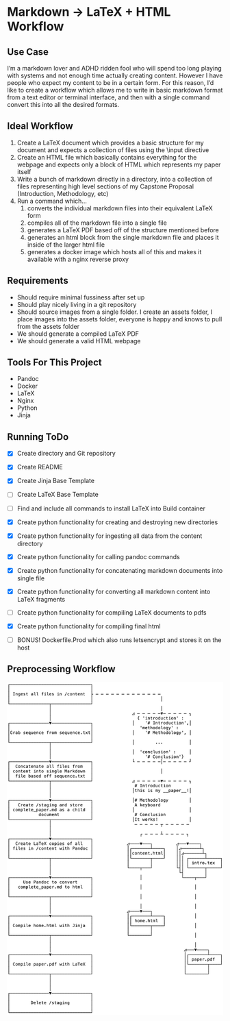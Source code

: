 # Markdown → LaTeX + HTML Workflow

## Use Case

I’m a markdown lover and ADHD ridden fool who will spend too long playing with systems and not enough time actually creating content. However I have people who expect my content to be in a certain form. For this reason, I’d like to create a workflow which allows me to write in basic markdown format from a text editor or terminal interface, and then with a single command convert this into all the desired formats.

## Ideal Workflow

1. Create a LaTeX document which provides a basic structure for my document and expects a collection of files using the \input directive
2. Create an HTML file which basically contains everything for the webpage and expects only a block of HTML which represents my paper itself
3. Write a bunch of markdown directly in a directory, into a collection of files representing high level sections of my Capstone Proposal (Introduction, Methodology, etc)
4. Run a command which…
   1. converts the individual markdown files into their equivalent LaTeX form
   2. compiles all of the markdown file into a single file
   3. generates a LaTeX PDF based off of the structure mentioned before
   4. generates an html block from the single markdown file and places it inside of the larger html file
   5. generates a docker image which hosts all of this and makes it available with a nginx reverse proxy

## Requirements

- Should require minimal fussiness after set up
- Should play nicely living in a git repository
- Should source images from a single folder. I create an assets folder, I place images into the assets folder, everyone is happy and knows to pull from the assets folder
- We should generate a compiled LaTeX PDF
- We should generate a valid HTML webpage

## Tools For This Project

- Pandoc
- Docker
- LaTeX
- Nginx
- Python
- Jinja

## Running ToDo

- [x] Create directory and Git repository
- [x] Create README
- [x] Create Jinja Base Template
- [ ] Create LaTeX Base Template
- [ ] Find and include all commands to install LaTeX into Build container
- [x] Create python functionality for creating and destroying new directories
- [x] Create python functionality for ingesting all data from the content directory
- [x] Create python functionality for calling pandoc commands
- [x] Create python functionality for concatenating markdown documents into single file
- [x] Create python functionality for converting all markdown content into LaTeX fragments
- [ ] Create python functionality for compiling LaTeX documents to pdfs
- [x] Create python functionality for compiling final html
- [ ] BONUS! Dockerfile.Prod which also runs letsencrypt and stores it on the host 


## Preprocessing Workflow
![A basic state diagram](/assets/PythonPreprocessingPipeline.png)

